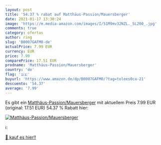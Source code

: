 ```yaml
---
layout: post
title: '54.37 % rabat auf Matthäus-Passion/Mauersberger'
date: 2021-01-17 13:30:24
image: 'https://m.media-amazon.com/images/I/51M9mv32NZL._SL200_.jpg'
comments: true
category: ofertas
author: ring
slug: 'B0007GAFM0-de'
actualPrice: 7.99 EUR
currency: EUR
price: 7.99
comparePrice: 17.51 EUR
prodname: 'Matthäus-Passion/Mauersberger'
country: 'de'
flag: '🇩🇪'
buyurl: 'https://www.amazon.de/dp/B0007GAFM0/?tag=tolees0ca-21'
descuento: '54.37'
average: '7.99'
---
```


Es gibt ein [Matthäus-Passion/Mauersberger](https://www.amazon.de/dp/B0007GAFM0/?tag=tolees0ca-21) mit aktuellem Preis 7.99 EUR (original: 17.51 EUR) 54.37 % Rabatt hier:

[![Matthäus-Passion/Mauersberger](https://m.media-amazon.com/images/I/51M9mv32NZL._SL200_.jpg)](https://www.amazon.de/dp/B0007GAFM0/?tag=tolees0ca-21)

ℹ️:


[🛒 kauf es hier!!](https://www.amazon.de/dp/B0007GAFM0/?tag=tolees0ca-21)
